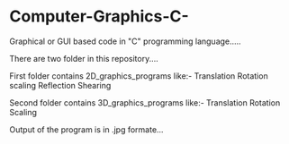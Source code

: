 # Computer-Graphics-C-
Graphical or GUI based  code in "C" programming language.....

There are two folder in this repository....

First folder contains 2D_graphics_programs like:-
Translation
Rotation
scaling
Reflection
Shearing

Second folder contains 3D_graphics_programs like:-
Translation
Rotation
Scaling


Output of the program is in .jpg formate...
